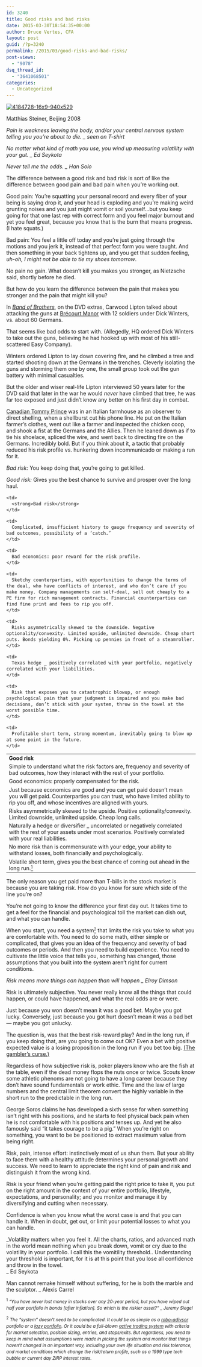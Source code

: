 ```yaml
---
id: 3240
title: Good risks and bad risks
date: 2015-03-30T18:54:35+00:00
author: Druce Vertes, CFA
layout: post
guid: /?p=3240
permalink: /2015/03/good-risks-and-bad-risks/
post-views:
  - "9078"
dsq_thread_id:
  - "3641068501"
categories:
  - Uncategorized
---
```

<div id="attachment_3248" style="width: 310px" class="wp-caption alignright">
  <a href="https://www.youtube.com/watch?v=lssO92BNsJc"><img class="size-medium wp-image-3248" title="Matthias Steiner, Beijing 2008" alt="4184728-16x9-940x529" src="/assets/wp-content/uploads/2015/03/4184728-16x9-940x529-300x168.jpg" width="300" height="168" srcset="/assets/wp-content/uploads/2015/03/4184728-16x9-940x529-300x168.jpg 300w, /assets/wp-content/uploads/2015/03/4184728-16x9-940x529.jpg 940w" sizes="(max-width: 300px) 100vw, 300px" /></a>
  
  <p class="wp-caption-text">
    Matthias Steiner, Beijing 2008
  </p>
</div>

_Pain is weakness leaving the body, and/or your central nervous system telling you you’re about to die. _ seen on T-shirt_

_No matter what kind of math you use, you wind up measuring volatility with your gut. _ Ed Seykota_

_Never tell me the odds. _ Han Solo_

The difference between a good risk and bad risk is sort of like the difference between good pain and bad pain when you’re working out.

Good pain: You’re squatting your personal record and every fiber of your being is saying drop it, and your head is exploding and you’re making weird grunting noises and you just might vomit or soil yourself…but you keep going for that one last rep with correct form and you feel major burnout and yet you feel great, because you know that is the burn that means progress. (I hate squats.)

Bad pain: You feel a little off today and you’re just going through the motions and you jerk it, instead of that perfect form you were taught. And then something in your back tightens up, and you get that sudden feeling, _uh-oh, I might not be able to tie my shoes tomorrow_.

No pain no gain. What doesn’t kill you makes you stronger, as Nietzsche said, shortly before he died. 

But how do you learn the difference between the pain that makes you stronger and the pain that might kill you?

In _[Band of Brothers](http://www.imdb.com/title/tt0185906/combined)_, on the DVD extras, Carwood Lipton talked about attacking the guns at [Brécourt Manor](http://en.wikipedia.org/wiki/Br%C3%A9court_Manor_Assault) with 12 soldiers under Dick Winters, vs. about 60 Germans. 

That seems like bad odds to start with. (Allegedly, HQ ordered Dick Winters to take out the guns, believing he had hooked up with most of his still-scattered Easy Company). 

Winters ordered Lipton to lay down covering fire, and he climbed a tree and started shooting down at the Germans in the trenches. Cleverly isolating the guns and storming them one by one, the small group took out the gun battery with minimal casualties. 

But the older and wiser real-life Lipton interviewed 50 years later for the DVD said that later in the war he would _never_ have climbed that tree, he was far too exposed and just didn’t know any better on his first day in combat.

[Canadian Tommy Prince](https://books.google.com/books?id=Kw55v9alf_oC&pg=PA101&lpg=PA101&dq=tommy+prince+sneak+and+steal&source=bl&ots=RTb9SxGBSP&sig=aY9gu9CIz8yRp3bwOJq1oUP8YMg&hl=en&sa=X&ei=vjUMVd7qN4mcNvnogaAN&ved=0CC0Q6AEwAg#v=onepage&q=tommy%20prince%20sneak%20and%20steal&f=false) was in an Italian farmhouse as an observer to direct shelling, when a shellburst cut his phone line. He put on the Italian farmer’s clothes, went out like a farmer and inspected the chicken coop, and shook a fist at the Germans and the Allies. Then he leaned down as if to tie his shoelace, spliced the wire, and went back to directing fire on the Germans. Incredibly bold. But if you think about it, a tactic that probably reduced his risk profile vs. hunkering down incommunicado or making a run for it.

_Bad risk:_ You keep doing that, you’re going to get killed.

_Good risk:_ Gives you the best chance to survive and prosper over the long haul.

<table>
  <tr valign="top">
    <td>
      <strong>Good risk</strong>
    </td>
    
    <td>
      <strong>Bad risk</strong>
    </td>
  </tr>
  
  <tr  valign="top">
    <td>
      Simple to understand what the risk factors are, frequency and severity of bad outcomes, how they interact with the rest of your portfolio.
    </td>
    
    <td>
      Complicated, insufficient history to gauge frequency and severity of bad outcomes, possibility of a ‘catch.’
    </td>
  </tr>
  
  <tr valign="top">
    <td>
      Good economics: properly compensated for the risk.
    </td>
    
    <td>
      Bad economics: poor reward for the risk profile.
    </td>
  </tr>
  
  <tr  valign="top">
    <td>
      Just because economics are good and you can get paid doesn’t mean you will get paid. Counterparties you can trust, who have limited ability to rip you off, and whose incentives are aligned with yours.
    </td>
    
    <td>
      Sketchy counterparties, with opportunities to change the terms of the deal, who have conflicts of interest, and who don’t care if you make money. Company managements can self-deal, sell out cheaply to a PE firm for rich management contracts. Financial counterparties can find fine print and fees to rip you off.
    </td>
  </tr>
  
  <tr valign="top">
    <td>
      Risks asymmetrically skewed to the upside. Positive optionality/convexity. Limited downside, unlimited upside. Cheap long calls.
    </td>
    
    <td>
      Risks asymmetrically skewed to the downside. Negative optionality/convexity. Limited upside, unlimited downside. Cheap short puts. Bonds yielding 0%. Picking up pennies in front of a steamroller.
    </td>
  </tr>
  
  <tr valign="top">
    <td>
      Naturally a hedge or diversifier _ uncorrelated or negatively correlated with the rest of your assets under most scenarios. Positively correlated with your real liabilities.
    </td>
    
    <td>
      Texas hedge _ positively correlated with your portfolio, negatively correlated with your liabilities.
    </td>
  </tr>
  
  <tr valign="top">
    <td>
      No more risk than is commensurate with your edge, your ability to withstand losses, both financially and psychologically.
    </td>
    
    <td>
      Risk that exposes you to catastrophic blowup, or enough psychological pain that your judgment is impaired and you make bad decisions, don’t stick with your system, throw in the towel at the worst possible time.
    </td>
  </tr>
  
  <tr valign="top">
    <td>
      Volatile short term, gives you the best chance of coming out ahead in the long run.<a href="#1"><small><sup>1</sup></small></a>
    </td>
    
    <td>
      Profitable short term, strong momentum, inevitably going to blow up at some point in the future.
    </td>
  </tr>
</table>

The only reason you get paid more than T-bills in the stock market is because you are taking risk. How do you know for sure which side of the line you’re on? 

You’re not going to know the difference your first day out. It takes time to get a feel for the financial and psychological toll the market can dish out, and what you can handle. 

When you start, you need a system[<small><sup>2</sup></small>](#2) that limits the risk you take to what you are comfortable with. You need to do some math, either simple or complicated, that gives you an idea of the frequency and severity of bad outcomes or periods. And then you need to build experience. You need to cultivate the little voice that tells you, something has changed, those assumptions that you built into the system aren’t right for current conditions.

_Risk means more things can happen than will happen _ Elroy Dimson_

Risk is ultimately subjective. You never really know all the things that could happen, or could have happened, and what the real odds are or were. 

Just because you won doesn’t mean it was a good bet. Maybe you got lucky. Conversely, just because you got hurt doesn’t mean it was a bad bet &#8212; maybe you got unlucky. 

The question is, was that the best risk-reward play? And in the long run, if you keep doing that, are you going to come out OK? Even a bet with positive expected value is a losing proposition in the long run if you bet too big. [(The gambler’s curse.)](/2011/11/why-only-millionaires-should-play-powerball/)

Regardless of how subjective risk is, poker players know who are the fish at the table, even if the dead money flops the nuts once or twice. Scouts know some athletic phenoms are not going to have a long career because they don’t have sound fundamentals or work ethic. Time and the law of large numbers and the central limit theorem convert the highly variable in the short run to the predictable in the long run.

George Soros claims he has developed a sixth sense for when something isn’t right with his positions, and he starts to feel physical back pain when he is not comfortable with his positions and tenses up. And yet he also famously said “it takes courage to be a pig.” When you’re right on something, you want to be be positioned to extract maximum value from being right.

Risk, pain, intense effort: instinctively most of us shun them. But your ability to face them with a healthy attitude determines your personal growth and success. We need to learn to appreciate the right kind of pain and risk and distinguish it from the wrong kind.

Risk is your friend when you’re getting paid the right price to take it, you put on the right amount in the context of your entire portfolio, lifestyle, expectations, and personality; and you monitor and manage it by diversifying and cutting when necessary. 

Confidence is when you know what the worst case is and that you can handle it. When in doubt, get out, or limit your potential losses to what you can handle.

_Volatility matters when you feel it. All the charts, ratios, and advanced math in the world mean nothing when you break down, vomit or cry due to the volatility in your portfolio. I call this the vomitility threshold.. Understanding your threshold is important, for it is at this point that you lose all confidence and throw in the towel.  
_ Ed Seykota</p> 

Man cannot remake himself without suffering, for he is both the marble and the sculptor. _ Alexis Carrel  
</em>

<a name="1"></a><small><sup>1</sup> <em>“You have never lost money in stocks over any 20-year period, but you have wiped out half your portfolio in bonds [after inflation]. So which is the riskier asset?” _ Jeremy Siegel</em></small>

<a name="2"></a><small><sup>2</sup> <em>The “system” doesn’t need to be complicated. It could be as simple as a <a href="http://www.nytimes.com/2014/04/12/your-money/start-ups-offer-financial-advice-to-people-who-arent-rich.html">robo-adivsor</a> portfolio or a <a href="http://www.marketwatch.com/lazyportfolio">lazy portfolio</a>. Or it could be a full-blown <a href="http://www.metastocktools.com/downloads/turtlerules.pdf">active trading system</a> with criteria for market selection, position sizing, entries, and stops/exits. But regardless, you need to keep in mind what assumptions were made in picking the system and monitor that things haven’t changed in an important way, including your own life situation and risk tolerance, and market conditions which change the risk/return profile, such as a 1999 type tech bubble or current day ZIRP interest rates. </em></small>
